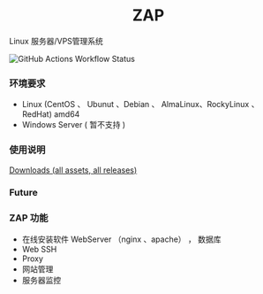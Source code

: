 <div align="center">
<h1>ZAP</h1>
</div>

Linux 服务器/VPS管理系统 

![GitHub Actions Workflow Status](https://img.shields.io/github/actions/workflow/status/zapj/Zap/go.yml)

### 环境要求
- Linux (CentOS 、 Ubunut 、Debian 、 AlmaLinux、RockyLinux 、RedHat) amd64
- Windows Server ( 暂不支持 )

### 使用说明

[Downloads (all assets, all releases)](https://github.com/zapj/Zap/releases)

### Future



### ZAP 功能

- 在线安装软件 WebServer （nginx 、apache）  ， 数据库
- Web SSH
- Proxy
- 网站管理
- 服务器监控

